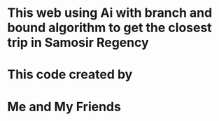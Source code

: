 # This web using Ai with branch and bound algorithm to get the closest trip in Samosir Regency

# This code created by 
# Me and My Friends
